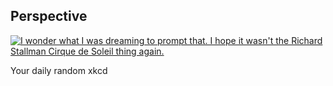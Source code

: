 ## Perspective
[![I wonder what I was dreaming to prompt that.  I hope it wasn't the Richard Stallman Cirque de Soleil thing again.](https://imgs.xkcd.com/comics/perspective.png)](https://xkcd.com/198/ "I wonder what I was dreaming to prompt that.  I hope it wasn't the Richard Stallman Cirque de Soleil thing again.")

Your daily random xkcd
